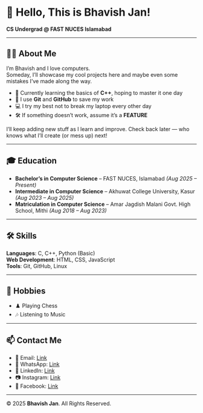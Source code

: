 # 👋 Hello, This is Bhavish Jan!

**CS Undergrad @ FAST NUCES Islamabad**

---

## 🧑‍💻 About Me

I’m Bhavish and I love computers.  
Someday, I’ll showcase my cool projects here and maybe even some mistakes I’ve made along the way.

- 🌱 Currently learning the basics of **C++**, hoping to master it one day  
- 💾 I use **Git** and **GitHub** to save my work  
- 💻 I try my best not to break my laptop every other day  
- 🛠️ If something doesn’t work, assume it’s a **FEATURE**  

I’ll keep adding new stuff as I learn and improve. Check back later — who knows what I’ll create (or mess up) next!

---

## 🎓 Education

- **Bachelor’s in Computer Science** – FAST NUCES, Islamabad *(Aug 2025 – Present)*  
- **Intermediate in Computer Science** – Akhuwat College University, Kasur *(Aug 2023 – Aug 2025)*  
- **Matriculation in Computer Science** – Amar Jagdish Malani Govt. High School, Mithi *(Aug 2018 – Aug 2023)*  

---

## 🛠️ Skills

**Languages**: C, C++, Python (Basic)  
**Web Development**: HTML, CSS, JavaScript  
**Tools**: Git, GitHub, Linux  

---

## 🎵 Hobbies

- ♟️ Playing Chess  
- 🎶 Listening to Music  

---

## 📫 Contact Me

- 📧 Email: [Link](https://mail.google.com/mail/?view=cm&to=bhavishjanparhyar@gmail.com)
- 💬 WhatsApp: [Link](https://wa.me/923211380328)  
- 💼 LinkedIn: [Link](https://www.linkedin.com/in/bhavishjan)
- 📷 Instagram: [Link](https://www.instagram.com/bhavish.jan)  
- 📘 Facebook: [Link](https://www.facebook.com/bhavishjanparhyar)

---

© 2025 **Bhavish Jan**. All Rights Reserved.

